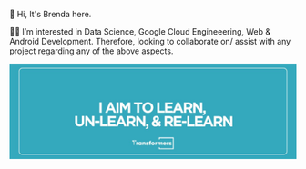 👋 Hi, It's Brenda here.

👩‍💻 I’m interested in Data Science, Google Cloud Engineeering, Web & Android Development. 
Therefore, looking to collaborate on/ assist with any project regarding any of the above aspects.

<img src = "https://raw.githubusercontent.com/bnatunga/bnatunga/main/img.jpeg">



<!---
bnatunga/bnatunga is a ✨ special ✨ repository because its `README.md` (this file) appears on your GitHub profile.
You can click the Preview link to take a look at your changes.
--->
